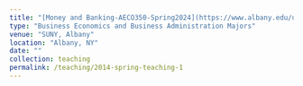 ```yaml
---
title: "[Money and Banking-AECO350-Spring2024](https://www.albany.edu/undergraduate-bulletin/economics-courses.php)"
type: "Business Economics and Business Administration Majors"
venue: "SUNY, Albany"
location: "Albany, NY"
date: ""
collection: teaching
permalink: /teaching/2014-spring-teaching-1
---
```


